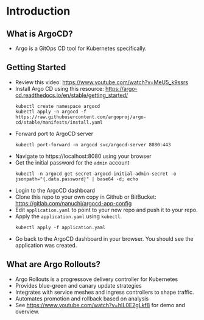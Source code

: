 # Introduction
## What is ArgoCD?

* Argo is a GitOps CD tool for Kubernetes specifically.

## Getting Started

* Review this video: https://www.youtube.com/watch?v=MeU5_k9ssrs
* Install Argo CD using this resource: https://argo-cd.readthedocs.io/en/stable/getting_started/
    ```
    kubectl create namespace argocd
    kubectl apply -n argocd -f https://raw.githubusercontent.com/argoproj/argo-cd/stable/manifests/install.yaml
    ```
* Forward port to ArgoCD server
    ```
    kubectl port-forward -n argocd svc/argocd-server 8080:443
    ```
* Navigate to https://localhost:8080 using your browser
* Get the initial password for the `admin` account
    ```
    kubectl -n argocd get secret argocd-initial-admin-secret -o jsonpath="{.data.password}" | base64 -d; echo
    ```
* Login to the ArgoCD dashboard
* Clone this repo to your own copy in Github or BitBucket: https://gitlab.com/nanuchi/argocd-app-config
* Edit `application.yaml` to point to your new repo and push it to your repo.
* Apply the `application.yaml` using `kubectl`.
    ```
    kubectl apply -f application.yaml
    ```
* Go back to the ArgoCD dashboard in your browser. You should see the application was created.

## What are Argo Rollouts?

* Argo Rollouts is a progressove delivery controller for Kubernetes
* Provides blue-green and canary update strategies
* Integrates with service meshes and ingress controllers to shape traffic.
* Automates promotion and rollback based on analysis
* See https://www.youtube.com/watch?v=hIL0E2gLkf8 for demo and overview.
